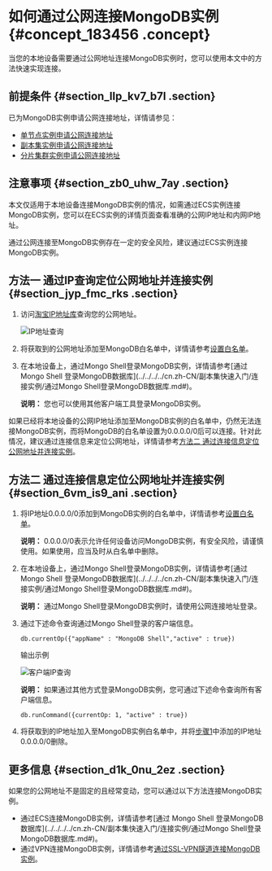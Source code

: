 # 如何通过公网连接MongoDB实例 {#concept_183456 .concept}

当您的本地设备需要通过公网地址连接MongoDB实例时，您可以使用本文中的方法快速实现连接。

## 前提条件 {#section_llp_kv7_b7l .section}

已为MongoDB实例申请公网连接地址，详情请参见：

-   [单节点实例申请公网连接地址](../../../../cn.zh-CN/单节点快速入门/申请公网连接地址.md#)
-   [副本集实例申请公网连接地址](../../../../cn.zh-CN/副本集快速入门/申请公网连接地址.md#)
-   [分片集群实例申请公网连接地址](../../../../cn.zh-CN/分片集群快速入门/申请公网连接地址.md#)

## 注意事项 {#section_zb0_uhw_7ay .section}

本文仅适用于本地设备连接MongoDB实例的情况，如需通过ECS实例连接MongoDB实例，您可以在ECS实例的详情页面查看准确的公网IP地址和内网IP地址。

通过公网连接至MongoDB实例存在一定的安全风险，建议通过ECS实例连接MongoDB实例。

## 方法一 通过IP查询定位公网地址并连接实例 {#section_jyp_fmc_rks .section}

1.  访问[淘宝IP地址库](http://ip.taobao.com/ipSearch.html)查询您的公网地址。

    ![IP地址查询](http://static-aliyun-doc.oss-cn-hangzhou.aliyuncs.com/assets/img/157550/156879104644638_zh-CN.png)

2.  将获取到的公网地址添加至MongoDB白名单中，详情请参考[设置白名单](cn.zh-CN/用户指南/数据安全性/设置白名单.md#)。
3.  在本地设备上，通过Mongo Shell登录MongoDB实例，详情请参考[通过 Mongo Shell 登录MongoDB数据库](../../../../cn.zh-CN/副本集快速入门/连接实例/通过Mongo Shell登录MongoDB数据库.md#)。

    **说明：** 您也可以使用其他客户端工具登录MongoDB实例。


如果已经将本地设备的公网IP地址添加至MongoDB实例的白名单中，仍然无法连接MongoDB实例，而将MongoDB的白名单设置为0.0.0.0/0后可以连接。针对此情况，建议通过连接信息来定位公网地址，详情请参考[方法二 通过连接信息定位公网地址并连接实例](#section_6vm_is9_ani)。

## 方法二 通过连接信息定位公网地址并连接实例 {#section_6vm_is9_ani .section}

1.  将IP地址0.0.0.0/0添加到MongoDB实例的白名单中，详情请参考[设置白名单](cn.zh-CN/用户指南/数据安全性/设置白名单.md#)。

    **说明：** 0.0.0.0/0表示允许任何设备访问MongoDB实例，有安全风险，请谨慎使用。如果使用，应当及时从白名单中删除。

2.  在本地设备上，通过Mongo Shell登录MongoDB实例，详情请参考[通过 Mongo Shell 登录MongoDB数据库](../../../../cn.zh-CN/副本集快速入门/连接实例/通过Mongo Shell登录MongoDB数据库.md#)。

    **说明：** 通过Mongo Shell登录MongoDB实例时，请使用公网连接地址登录。

3.  通过下述命令查询通过Mongo Shell登录的客户端信息。

    ``` {#codeblock_zug_isw_oks}
    db.currentOp({"appName" : "MongoDB Shell","active" : true})
    ```

    输出示例

    ![客户端IP查询](http://static-aliyun-doc.oss-cn-hangzhou.aliyuncs.com/assets/img/157550/156879104744647_zh-CN.png)

    **说明：** 如果通过其他方式登录MongoDB实例，您可通过下述命令查询所有客户端信息。

    ``` {#codeblock_wyj_b93_qav}
    db.runCommand({currentOp: 1, "active" : true})
    ```

4.  将获取到的IP地址加入至MongoDB实例白名单中，并将[步骤1](#li_cz7_zr1_e25)中添加的IP地址0.0.0.0/0删除。

## 更多信息 {#section_d1k_0nu_2ez .section}

如果您的公网地址不是固定的且经常变动，您可以通过以下方法连接MongoDB实例。

-   通过ECS连接MongoDB实例，详情请参考[通过 Mongo Shell 登录MongoDB数据库](../../../../cn.zh-CN/副本集快速入门/连接实例/通过Mongo Shell登录MongoDB数据库.md#)。
-   通过VPN连接MongoDB实例，详情请参考[通过SSL-VPN隧道连接MongoDB实例](cn.zh-CN/用户指南/连接实例/本地客户端通过SSL-VPN隧道连接MongoDB实例.md#)。

